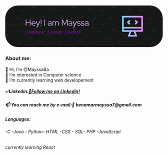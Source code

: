![Header](./header_image.png)

<h3>About me:</h3>
<div>👋 Hi, I’m @MayssaBa</div>
<div>👀 I’m interested in Computer science</div>
<div>🌱 I’m currently learning web developement </div>
<h5>✅Linkedin:<a rel="My Linkedin" href="www.linkedin.com/in/benamar-mayssa-76745820a">💼Follow me on Linkedin!</a></h5>
<h5>📫 You can reach me by e-mail:📜 benamarmayssa7@gmail.com </h5>
<h5>Languages:</h5>
<h6>-C -Java - Python- HTML -CSS - SQL- PHP -JavaScript</h6>
<h6>currently learning React</h6>




<!---
MayssaBa/MayssaBa is a ✨ special ✨ repository because its `README.md` (this file) appears on your GitHub profile.
You can click the Preview link to take a look at your changes.
--->

